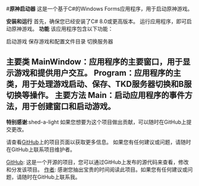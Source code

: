#**原神启动器**
这是一个基于C#的Windows Forms应用程序，用于启动原神游戏。

**安装和运行**
首先，确保您已经安装了C# 8.0或更高版本。
运行应用程序，即可启动原神游戏。
**功能**
该应用程序包含以下功能：

启动游戏
保存游戏和配置文件目录
切换服务器

主要类
MainWindow：应用程序的主要窗口，用于显示游戏和提供用户交互。
Program：应用程序的主类，用于处理游戏启动、保存、TKD服务器切换和B服切换等操作。
主要方法
Main：启动应用程序的事件方法，用于创建窗口和启动游戏。
--------------------------------------------------------------------
**特别感谢**:shed-a-light
如果您想要为这个项目做出贡献，可以随时在GitHub上提交更改。

请查看[GitHub]([https://github.com/MedicineKing/MK-GIL])上的项目页面以获取更多信息。
如果您有任何建议或问题，请随时在GitHub上联系项目维护者。

[GitHub]([https://github.com/MedicineKing/MK-GIL]): 这是一个开源的项目，您可以通过GitHub上发布的源代码来查看，修改和分发该项目。
[作者]([https://github.com/MedicineKing]): 感谢您抽出宝贵的时间阅读此项目。如果您有任何建议或问题，请随时在GitHub上联系我。
